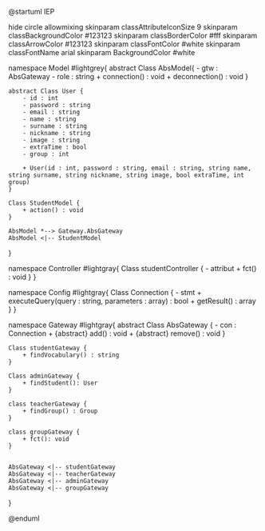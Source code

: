 @startuml IEP

hide circle
allowmixing
skinparam classAttributeIconSize 9
skinparam classBackgroundColor #123123
skinparam classBorderColor #fff
skinparam classArrowColor #123123
skinparam classFontColor #white
skinparam classFontName arial
skinparam BackgroundColor #white

namespace Model #lightgrey{
    abstract Class AbsModel{
        - gtw : AbsGateway
        - role : string
        + connection() : void
        + deconnection() : void
    }

    abstract Class User {
        - id : int
        - password : string
        - email : string 
        - name : string
        - surname : string
        - nickname : string
        - image : string
        - extraTime : bool
        - group : int 

        + User(id : int, password : string, email : string, string name, string surname, string nickname, string image, bool extraTime, int group)
    }

    Class StudentModel {
        + action() : void
    }

    AbsModel *--> Gateway.AbsGateway
    AbsModel <|-- StudentModel

}


namespace Controller #lightgray{
    Class studentController {
        - attribut 
        + fct() : void
    }
}


namespace Config #lightgray{
    Class Connection {
        - stmt 
        + executeQuery(query : string, parameters : array) : bool
        + getResult() :  array
    }
}

namespace Gateway #lightgray{
    abstract Class AbsGateway {
        - con : Connection
        + {abstract} add() : void
        + {abstract} remove() : void
    }

    Class studentGateway {
        + findVocabulary() : string
    }

    Class adminGateway {
        + findStudent(): User
    }

    class teacherGateway {
        + findGroup() : Group
    }

    class groupGateway {
        + fct(): void
    }

   
    AbsGateway <|-- studentGateway
    AbsGateway <|-- teacherGateway
    AbsGateway <|-- adminGateway
    AbsGateway <|-- groupGateway
}

@enduml
